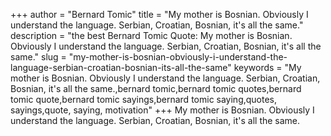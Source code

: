 +++
author = "Bernard Tomic"
title = "My mother is Bosnian. Obviously I understand the language. Serbian, Croatian, Bosnian, it's all the same."
description = "the best Bernard Tomic Quote: My mother is Bosnian. Obviously I understand the language. Serbian, Croatian, Bosnian, it's all the same."
slug = "my-mother-is-bosnian-obviously-i-understand-the-language-serbian-croatian-bosnian-its-all-the-same"
keywords = "My mother is Bosnian. Obviously I understand the language. Serbian, Croatian, Bosnian, it's all the same.,bernard tomic,bernard tomic quotes,bernard tomic quote,bernard tomic sayings,bernard tomic saying,quotes, sayings,quote, saying, motivation"
+++
My mother is Bosnian. Obviously I understand the language. Serbian, Croatian, Bosnian, it's all the same.
